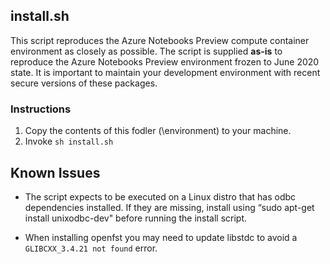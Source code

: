 ## install.sh 

This script reproduces the Azure Notebooks Preview compute container environment as closely as possible. The script is supplied **as-is** to reproduce the Azure Notebooks Preview environment frozen to June 2020 state. It is important to maintain your development environment with recent secure versions of these packages. 

### Instructions

1. Copy the contents of this fodler (\environment) to your machine. 
2. Invoke `sh install.sh` 

## Known Issues

- The script expects to be executed on a Linux distro that has odbc dependencies installed. If they are missing, install using “sudo apt-get install unixodbc-dev" before running the install script.

- When installing openfst you may need to update libstdc to avoid a `GLIBCXX_3.4.21 not found` error.   
